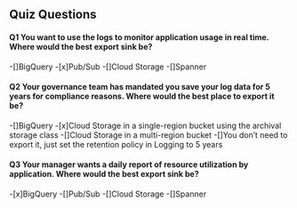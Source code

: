 ## Quiz Questions

#### Q1 You want to use the logs to monitor application usage in real time. Where would the best export sink be?

-[]BigQuery
-[x]Pub/Sub
-[]Cloud Storage
-[]Spanner


#### Q2 Your governance team has mandated you save your log data for 5 years for compliance reasons. Where would the best place to export it be?

-[]BigQuery
-[x]Cloud Storage in a single-region bucket using the archival storage class
-[]Cloud Storage in a multi-region bucket
-[]You don’t need to export it, just set the retention policy in Logging to 5 years


#### Q3 Your manager wants a daily report of resource utilization by application. Where would the best export sink be?

-[x]BigQuery
-[]Pub/Sub
-[]Cloud Storage
-[]Spanner
